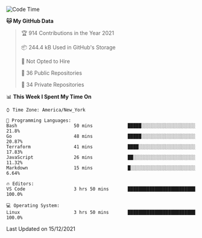 <!--START_SECTION:waka-->
![Code Time](http://img.shields.io/badge/Code%20Time-39%20hrs%2023%20mins-blue)

**🐱 My GitHub Data** 

> 🏆 914 Contributions in the Year 2021
 > 
> 📦 244.4 kB Used in GitHub's Storage 
 > 
> 🚫 Not Opted to Hire
 > 
> 📜 36 Public Repositories 
 > 
> 🔑 34 Private Repositories  
 > 
📊 **This Week I Spent My Time On** 

```text
⌚︎ Time Zone: America/New_York

💬 Programming Languages: 
Bash                     50 mins             █████░░░░░░░░░░░░░░░░░░░░   21.8% 
Go                       48 mins             █████░░░░░░░░░░░░░░░░░░░░   20.87% 
Terraform                41 mins             ████░░░░░░░░░░░░░░░░░░░░░   17.83% 
JavaScript               26 mins             ██░░░░░░░░░░░░░░░░░░░░░░░   11.32% 
Markdown                 15 mins             █░░░░░░░░░░░░░░░░░░░░░░░░   6.64%

🔥 Editors: 
VS Code                  3 hrs 50 mins       █████████████████████████   100.0%

💻 Operating System: 
Linux                    3 hrs 50 mins       █████████████████████████   100.0%

```


 Last Updated on 15/12/2021
<!--END_SECTION:waka-->